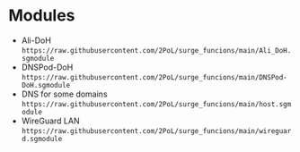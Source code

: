 # Modules
- Ali-DoH `https://raw.githubusercontent.com/2PoL/surge_funcions/main/Ali_DoH.sgmodule`
- DNSPod-DoH `https://raw.githubusercontent.com/2PoL/surge_funcions/main/DNSPod-DoH.sgmodule`
- DNS for some domains `https://raw.githubusercontent.com/2PoL/surge_funcions/main/host.sgmodule`
- WireGuard LAN `https://raw.githubusercontent.com/2PoL/surge_funcions/main/wireguard.sgmodule`
